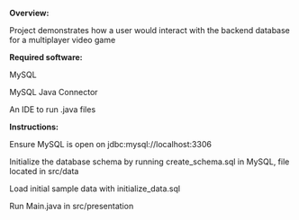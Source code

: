 <b>Overview:</b>

Project demonstrates how a user would interact with the backend database for a multiplayer video game

<b>Required software:</b>

MySQL

MySQL Java Connector

An IDE to run .java files

<b>Instructions:</b>

Ensure MySQL is open on jdbc:mysql://localhost:3306

Initialize the database schema by running create_schema.sql in MySQL, file located in src/data

Load initial sample data with initialize_data.sql

Run Main.java in src/presentation